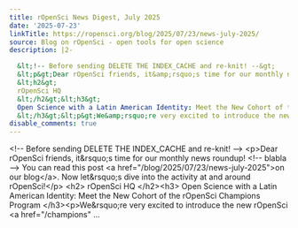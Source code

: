 ```yaml
---
title: rOpenSci News Digest, July 2025
date: '2025-07-23'
linkTitle: https://ropensci.org/blog/2025/07/23/news-july-2025/
source: Blog on rOpenSci - open tools for open science
description: |2-

  &lt;!-- Before sending DELETE THE INDEX_CACHE and re-knit! --&gt;
  &lt;p&gt;Dear rOpenSci friends, it&amp;rsquo;s time for our monthly news roundup! &lt;!-- blabla --&gt; You can read this post &lt;a href=&#34;/blog/2025/07/23/news-july-2025&#34;&gt;on our blog&lt;/a&gt;. Now let&amp;rsquo;s dive into the activity at and around rOpenSci!&lt;/p&gt;
  &lt;h2&gt;
  rOpenSci HQ
  &lt;/h2&gt;&lt;h3&gt;
  Open Science with a Latin American Identity: Meet the New Cohort of the rOpenSci Champions Program
  &lt;/h3&gt;&lt;p&gt;We&amp;rsquo;re very excited to introduce the new rOpenSci &lt;a href=&#34;/champions&#34; ...
disable_comments: true
---
```


&lt;!-- Before sending DELETE THE INDEX_CACHE and re-knit! --&gt;
&lt;p&gt;Dear rOpenSci friends, it&amp;rsquo;s time for our monthly news roundup! &lt;!-- blabla --&gt; You can read this post &lt;a href=&#34;/blog/2025/07/23/news-july-2025&#34;&gt;on our blog&lt;/a&gt;. Now let&amp;rsquo;s dive into the activity at and around rOpenSci!&lt;/p&gt;
&lt;h2&gt;
rOpenSci HQ
&lt;/h2&gt;&lt;h3&gt;
Open Science with a Latin American Identity: Meet the New Cohort of the rOpenSci Champions Program
&lt;/h3&gt;&lt;p&gt;We&amp;rsquo;re very excited to introduce the new rOpenSci &lt;a href=&#34;/champions&#34; ...